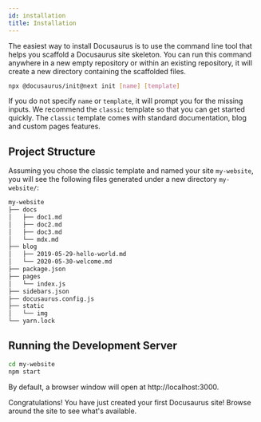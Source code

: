 ```yaml
---
id: installation
title: Installation
---
```


The easiest way to install Docusaurus is to use the command line tool that helps you scaffold a Docusaurus site skeleton. You can run this command anywhere in a new empty repository or within an existing repository, it will create a new directory containing the scaffolded files.

```bash
npx @docusaurus/init@next init [name] [template]
```

If you do not specify `name` or `template`, it will prompt you for the missing inputs. We recommend the `classic` template so that you can get started quickly. The `classic` template comes with standard documentation, blog and custom pages features.

## Project Structure

Assuming you chose the classic template and named your site `my-website`, you will see the following files generated under a new directory `my-website/`:

```sh
my-website
├── docs
│   ├── doc1.md
│   ├── doc2.md
│   ├── doc3.md
│   └── mdx.md
├── blog
│   ├── 2019-05-29-hello-world.md
│   └── 2020-05-30-welcome.md
├── package.json
├── pages
│   └── index.js
├── sidebars.json
├── docusaurus.config.js
├── static
│   └── img
└── yarn.lock
```

## Running the Development Server

```bash
cd my-website
npm start
```

By default, a browser window will open at http://localhost:3000.

Congratulations! You have just created your first Docusaurus site! Browse around the site to see what's available.
